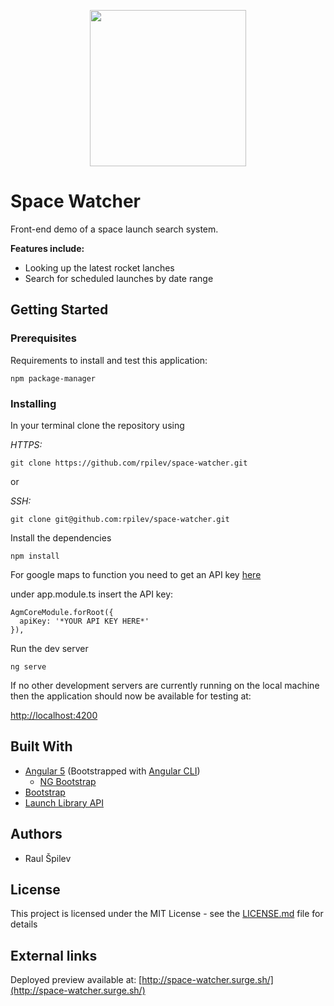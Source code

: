 <p align="center">
  <img width="250" src="https://material.angularjs.org/latest/img/icons/angular-logo.svg">
</p>

# Space Watcher
Front-end demo of a space launch search system.

**Features include:**

* Looking up the latest rocket lanches
* Search for scheduled launches by date range

## Getting Started

### Prerequisites

Requirements to install and test this application:

    npm package-manager

### Installing

In your terminal clone the repository using

_HTTPS:_

    git clone https://github.com/rpilev/space-watcher.git
or

_SSH:_

    git clone git@github.com:rpilev/space-watcher.git

Install the dependencies

    npm install

For google maps to function you need to get an API key [here](https://developers.google.com/maps/documentation/javascript/get-api-key)

under app.module.ts insert the API key:

    AgmCoreModule.forRoot({
      apiKey: '*YOUR API KEY HERE*'
    }),

Run the dev server

    ng serve

If no other development servers are currently running on the local machine then the application should now be available for testing at:

[http://localhost:4200](http://localhost:4200)

## Built With

* [Angular 5](https://github.com/angular) (Bootstrapped with [Angular CLI](https://github.com/angular/angular-cli))
  * [NG Bootstrap](https://github.com/ng-bootstrap/ng-bootstrap)
* [Bootstrap](https://github.com/twbs/bootstrap)
* [Launch Library API](https://launchlibrary.net/docs/1.3/api.html)

## Authors
* Raul Špilev

## License

This project is licensed under the MIT License - see the [LICENSE.md](https://github.com/rpilev/school-system/blob/master/LICENSE) file for details

## External links

Deployed preview available at:
[http://space-watcher.surge.sh/](http://space-watcher.surge.sh/)